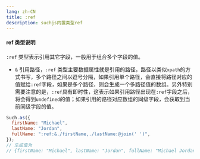 ```yaml
---
lang: zh-CN
title: :ref
description: suchjs内置类型ref
---
```


#### ref 类型说明 <Badge text=">= 1.0.0" /> 

`:ref` 类型表示引用其它字段，一般用于组合多个字段的值。

- `&` 引用路径，`:ref` 类型主要数据属性就是引用的路径，路径以类似`xpath`的方式书写，多个路径之间以逗号分隔，如果引用单个路径，会直接将路径对应的值赋给`:ref`字段，如果是多个路径，则会生成一个多路径值的数组。另外特别需要注意的是，`:ref`具有即时性，这表示如果引用路径出现在`:ref`字段之后，将会得到`undefined`的值；如果引用的路径对应数组的同级字段，会获取到当前同级字段的值。

```javascript
Such.as({
  firstName: "Michael",
  lastName: "Jordan",
  fullName: ":ref:&./firstName,./lastName:@join(' ')",
});
// 生成值为
// {firstName: "Michael", lastName: "Jordan", fullName: "Michael Jordan"}
```
